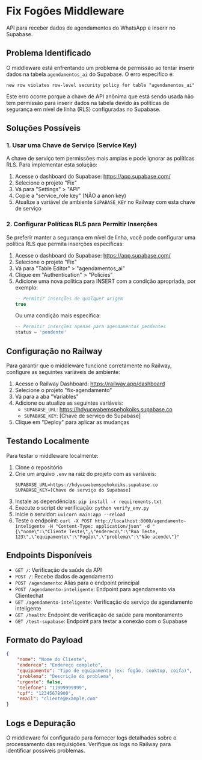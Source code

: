 # Fix Fogões Middleware

API para receber dados de agendamentos do WhatsApp e inserir no Supabase.

## Problema Identificado

O middleware está enfrentando um problema de permissão ao tentar inserir dados na tabela `agendamentos_ai` do Supabase. O erro específico é:

```
new row violates row-level security policy for table "agendamentos_ai"
```

Este erro ocorre porque a chave de API anônima que está sendo usada não tem permissão para inserir dados na tabela devido às políticas de segurança em nível de linha (RLS) configuradas no Supabase.

## Soluções Possíveis

### 1. Usar uma Chave de Serviço (Service Key)

A chave de serviço tem permissões mais amplas e pode ignorar as políticas RLS. Para implementar esta solução:

1. Acesse o dashboard do Supabase: https://app.supabase.com/
2. Selecione o projeto "Fix"
3. Vá para "Settings" > "API"
4. Copie a "service_role key" (NÃO a anon key)
5. Atualize a variável de ambiente `SUPABASE_KEY` no Railway com esta chave de serviço

### 2. Configurar Políticas RLS para Permitir Inserções

Se preferir manter a segurança em nível de linha, você pode configurar uma política RLS que permita inserções específicas:

1. Acesse o dashboard do Supabase: https://app.supabase.com/
2. Selecione o projeto "Fix"
3. Vá para "Table Editor" > "agendamentos_ai"
4. Clique em "Authentication" > "Policies"
5. Adicione uma nova política para INSERT com a condição apropriada, por exemplo:
   ```sql
   -- Permitir inserções de qualquer origem
   true
   ```
   Ou uma condição mais específica:
   ```sql
   -- Permitir inserções apenas para agendamentos pendentes
   status = 'pendente'
   ```

## Configuração no Railway

Para garantir que o middleware funcione corretamente no Railway, configure as seguintes variáveis de ambiente:

1. Acesse o Railway Dashboard: https://railway.app/dashboard
2. Selecione o projeto "fix-agendamento"
3. Vá para a aba "Variables"
4. Adicione ou atualize as seguintes variáveis:
   - `SUPABASE_URL`: https://hdyucwabemspehokoiks.supabase.co
   - `SUPABASE_KEY`: [Chave de serviço do Supabase]
5. Clique em "Deploy" para aplicar as mudanças

## Testando Localmente

Para testar o middleware localmente:

1. Clone o repositório
2. Crie um arquivo `.env` na raiz do projeto com as variáveis:
   ```
   SUPABASE_URL=https://hdyucwabemspehokoiks.supabase.co
   SUPABASE_KEY=[Chave de serviço do Supabase]
   ```
3. Instale as dependências: `pip install -r requirements.txt`
4. Execute o script de verificação: `python verify_env.py`
5. Inicie o servidor: `uvicorn main:app --reload`
6. Teste o endpoint: `curl -X POST http://localhost:8000/agendamento-inteligente -H "Content-Type: application/json" -d "{\"nome\":\"Cliente Teste\",\"endereco\":\"Rua Teste, 123\",\"equipamento\":\"Fogão\",\"problema\":\"Não acende\"}"`

## Endpoints Disponíveis

- `GET /`: Verificação de saúde da API
- `POST /`: Recebe dados de agendamento
- `POST /agendamento`: Alias para o endpoint principal
- `POST /agendamento-inteligente`: Endpoint para agendamento via Clientechat
- `GET /agendamento-inteligente`: Verificação do serviço de agendamento inteligente
- `GET /health`: Endpoint de verificação de saúde para monitoramento
- `GET /test-supabase`: Endpoint para testar a conexão com o Supabase

## Formato do Payload

```json
{
    "nome": "Nome do Cliente",
    "endereco": "Endereço completo",
    "equipamento": "Tipo de equipamento (ex: fogão, cooktop, coifa)",
    "problema": "Descrição do problema",
    "urgente": false,
    "telefone": "11999999999",
    "cpf": "12345678900",
    "email": "cliente@example.com"
}
```

## Logs e Depuração

O middleware foi configurado para fornecer logs detalhados sobre o processamento das requisições. Verifique os logs no Railway para identificar possíveis problemas.
